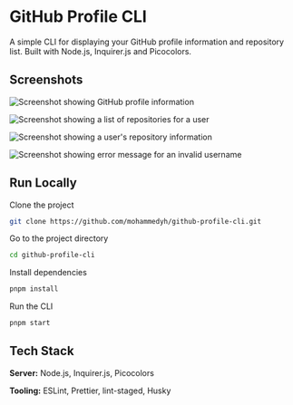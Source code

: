 # GitHub Profile CLI

A simple CLI for displaying your GitHub profile information and repository list. Built with Node.js, Inquirer.js and Picocolors.

## Screenshots

![Screenshot showing GitHub profile information](https://github.com/mohammedyh/node-gitinfo/blob/master/screenshots/screenshot-1.png?raw=true)

![Screenshot showing a list of repositories for a user](https://github.com/mohammedyh/node-gitinfo/blob/master/screenshots/screenshot-2.png?raw=true)

![Screenshot showing a user's repository information](https://github.com/mohammedyh/node-gitinfo/blob/master/screenshots/screenshot-3.png?raw=true)

![Screenshot showing error message for an invalid username](https://github.com/mohammedyh/node-gitinfo/blob/master/screenshots/screenshot-4.png?raw=true)

## Run Locally

Clone the project

```bash
git clone https://github.com/mohammedyh/github-profile-cli.git
```

Go to the project directory

```bash
cd github-profile-cli
```

Install dependencies

```bash
pnpm install
```

Run the CLI

```bash
pnpm start
```

## Tech Stack

**Server:** Node.js, Inquirer.js, Picocolors

**Tooling:** ESLint, Prettier, lint-staged, Husky
